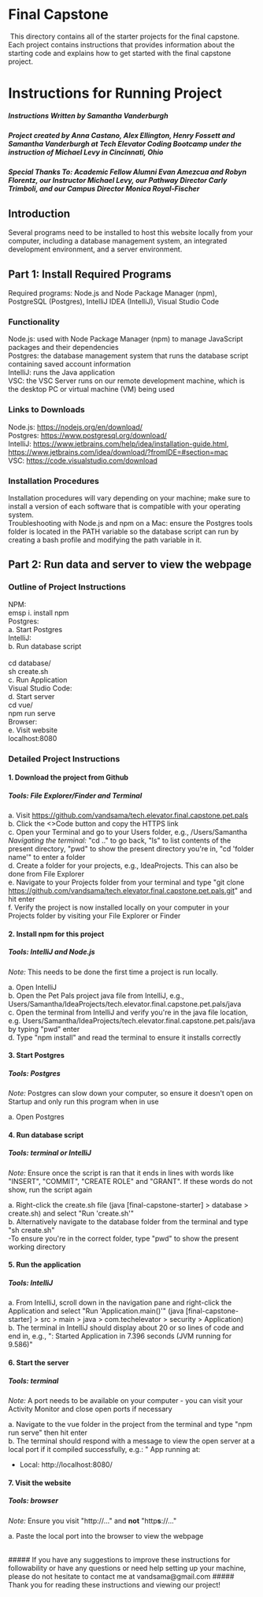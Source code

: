 # Final Capstone
​
This directory contains all of the starter projects for the final capstone. Each project contains instructions that provides information about the starting code and explains how to get started with the final capstone project. 

# Instructions for Running Project
##### Instructions Written by Samantha Vanderburgh
##### Project created by Anna Castano, Alex Ellington, Henry Fossett and Samantha Vanderburgh at Tech Elevator Coding Bootcamp under the instruction of Michael Levy in Cincinnati, Ohio
##### Special Thanks To: Academic Fellow Alumni Evan Amezcua and Robyn Florentz, our Instructor Michael Levy, our Pathway Director Carly Trimboli, and our Campus Director Monica Royal-Fischer

## Introduction
Several programs need to be installed to host this website locally from your computer, including a database management system, an integrated development environment, and a server environment.

## Part 1: Install Required Programs
Required programs: Node.js and Node Package Manager (npm), PostgreSQL (Postgres), IntelliJ IDEA (IntelliJ), Visual Studio Code

### Functionality 
Node.js: used with Node Package Manager (npm) to manage JavaScript packages and their dependencies <br />
Postgres: the database management system that runs the database script containing saved account information <br />
IntelliJ: runs the Java application <br />
VSC: the VSC Server runs on our remote development machine, which is the desktop PC or virtual machine (VM) being used

### Links to Downloads
Node.js: https://nodejs.org/en/download/ <br />
Postgres: https://www.postgresql.org/download/ <br />
IntelliJ: https://www.jetbrains.com/help/idea/installation-guide.html, https://www.jetbrains.com/idea/download/?fromIDE=#section=mac <br />
VSC: https://code.visualstudio.com/download

### Installation Procedures
Installation procedures will vary depending on your machine; make sure to install a version of each software that is compatible with your operating system. <br />
Troubleshooting with Node.js and npm on a Mac: ensure the Postgres tools folder is located in the PATH variable so the database script can run by creating a bash profile and modifying the path variable in it.

## Part 2: Run data and server to view the webpage

### Outline of Project Instructions
NPM: <br />
emsp i. install npm <br />
Postgres: <br />
	a. Start Postgres <br />
IntelliJ: <br />
	b. Run database script <br />		
		cd database/ <br />
		sh create.sh <br />
	c. Run Application <br />
Visual Studio Code: <br />
	d. Start server <br />
		cd vue/ <br />
		npm run serve <br />
Browser: <br />
	e. Visit website <br />
		localhost:8080

### Detailed Project Instructions
#### 1. Download the project from Github
##### Tools: File Explorer/Finder and Terminal

a. Visit https://github.com/vandsama/tech.elevator.final.capstone.pet.pals <br />
b. Click the <>Code button and copy the HTTPS link <br />
c. Open your Terminal and go to your Users folder, e.g., /Users/Samantha <br />
*Navigating the terminal:* "cd .." to go back, "ls" to list contents of the present directory, "pwd" to show the present directory you're in, "cd 'folder name'" to enter a folder <br />
d. Create a folder for your projects, e.g., IdeaProjects. This can also be done from File Explorer <br />
e. Navigate to your Projects folder from your terminal and type "git clone https://github.com/vandsama/tech.elevator.final.capstone.pet.pals.git" and hit enter <br />
f. Verify the project is now installed locally on your computer in your Projects folder by visiting your File Explorer or Finder

#### 2. Install npm for this project 
##### Tools: IntelliJ and Node.js
*Note:* This needs to be done the first time a project is run locally. 
    
a. Open IntelliJ <br />
b. Open the Pet Pals project java file from IntelliJ, e.g., Users/Samantha/IdeaProjects/tech.elevator.final.capstone.pet.pals/java <br />
c. Open the terminal from IntelliJ and verify you're in the java file location, e.g. Users/Samantha/IdeaProjects/tech.elevator.final.capstone.pet.pals/java by typing "pwd" enter <br />
d. Type "npm install" and read the terminal to ensure it installs correctly

#### 3. Start Postgres
##### Tools: Postgres
*Note:* Postgres can slow down your computer, so ensure it doesn't open on Startup and only run this program when in use
    
a. Open Postgres 
    
#### 4. Run database script
##### Tools: terminal or IntelliJ
*Note:* Ensure once the script is ran that it ends in lines with words like "INSERT", "COMMIT", "CREATE ROLE" and "GRANT". If these words do not show, run the script again
    
a. Right-click the create.sh file (java [final-capstone-starter] > database > create.sh) and select "Run 'create.sh'" <br />
b. Alternatively navigate to the database folder from the terminal and type "sh create.sh" <br />
-To ensure you're in the correct folder, type "pwd" to show the present working directory

#### 5. Run the application
##### Tools: IntelliJ

a. From IntelliJ, scroll down in the navigation pane and right-click the Application and select "Run 'Application.main()'" (java [final-capstone-starter] > src > main > java > com.techelevator > security > Application) <br />
b. The terminal in IntelliJ should display about 20 or so lines of code and end in, e.g., ": Started Application in 7.396 seconds (JVM running for 9.586)"

#### 6. Start the server
##### Tools: terminal
*Note:* A port needs to be available on your computer - you can visit your Activity Monitor and close open ports if necessary
    
a. Navigate to the vue folder in the project from the terminal and type "npm run serve" then hit enter <br />
b. The terminal should respond with a message to view the open server at a local port if it compiled successfully, e.g.: "  App running at:
  - Local:   http://localhost:8080/ 

#### 7. Visit the website
##### Tools: browser
*Note:* Ensure you visit "http://..." and **not** "http**s**://..."
    
a. Paste the local port into the browser to view the webpage

 <br />
##### If you have any suggestions to improve these instructions for followability or have any questions or need help setting up your machine, please do not hesitate to contact me at vandsama@gmail.com
##### Thank you for reading these instructions and viewing our project!


